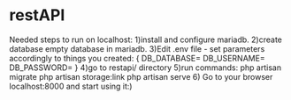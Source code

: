 # restAPI
Needed steps to run on localhost:
1)install and configure mariadb.
2)create database empty database in mariadb.
3)Edit .env file - set parameters accordingly to things you created:
      {
        DB_DATABASE=
        DB_USERNAME=
        DB_PASSWORD=
        }
4)go to restapi/ directory
5)run commands:
php artisan migrate
php artisan storage:link
php artisan serve
6) Go to your browser localhost:8000 and start using it:)

